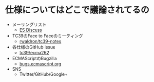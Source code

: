 # 仕様についてはどこで議論されてるの

-   メーリングリスト
    -   [ES Discuss](https://esdiscuss.org/ "ES Discuss")
-   TC39のFace to Faceのミーティング
    -   [rwaldron/tc39-notes](https://github.com/rwaldron/tc39-notes "rwaldron/tc39-notes")
-   各仕様のGitHub Issue
    -   [tc39/ecma262](https://github.com/tc39/ecma262 "tc39/ecma262")
-   ECMAScriptのBugzilla
    -   [bugs.ecmascript.org](https://bugs.ecmascript.org/)
-   SNS
    -   Twitter/GitHub/Google+
